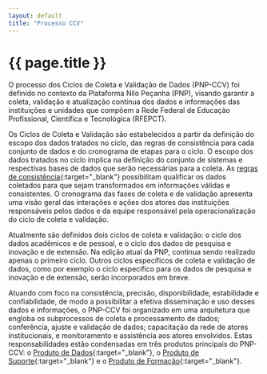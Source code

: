 ```yaml
---
layout: default
title: "Processo CCV"
---
```


<!-- Parte de Navegação

Veja qual é a o nome da próxima página e da anterior e adicione abaixo no formato:

[Anterior: Nome da páginas](/documentacao/caminho_do_arquivo)
[Próximo: Nome da páginas »](/documentacao/caminho_do_arquivo) 
-->

# {{ page.title }}

O processo dos Ciclos de Coleta e Validação de Dados (PNP-CCV) foi definido no contexto da Plataforma Nilo Peçanha (PNP), visando garantir a coleta, validação e atualização contínua dos dados e informações das instituições e unidades que compõem a Rede Federal de Educação Profissional, Científica e Tecnológica (RFEPCT).

Os Ciclos de Coleta e Validação são estabelecidos a partir da definição do escopo dos dados tratados no ciclo, das regras de consistência para cada conjunto de dados e do cronograma de etapas para o ciclo. O escopo dos dados tratados no ciclo implica na definição do conjunto de sistemas e respectivas bases de dados que serão necessárias para a coleta. As [regras de consistência](/documentacao/usuarios-especializados/regras_de_consistencia "Regras de consistência"){:target="_blank"}  possibilitam qualificar os dados coletados para que sejam transformados em informações válidas e consistentes. O cronograma das fases de coleta e de validação apresenta uma visão geral das interações e ações dos atores das instituições responsáveis pelos dados e da equipe responsável pela operacionalização do ciclo de coleta e validação.

Atualmente são definidos dois ciclos de coleta e validação: o ciclo dos dados acadêmicos e de pessoal, e o ciclo dos dados de pesquisa e inovação e de extensão. Na edição atual da PNP, continua sendo realizado apenas o primeiro ciclo. Outros ciclos específicos de coleta e validação de dados, como por exemplo o ciclo específico para os dados de pesquisa e inovação e de extensão, serão incorporados em breve.

Atuando com foco na consistência, precisão, disponibilidade, estabilidade e confiabilidade, de modo a possibilitar a efetiva disseminação e uso desses dados e informações, o PNP-CCV foi organizado em uma arquitetura que engloba os subprocessos de coleta e processamento de dados; conferência, ajuste e validação de dados; capacitação da rede de atores institucionais, e monitoramento e assistência aos atores envolvidos. Estas responsabilidades estão condensadas em três produtos principais do PNP-CCV: o [Produto de Dados](/documentacao/ccv/produto_de_dados "Produto de Dados"){:target="_blank"}, o [Produto de Suporte](/documentacao/ccv/produto_de_suporte "Produto de Suporte"){:target="_blank"}  e o [Produto de Formação](/documentacao/ccv/produto_de_formacao "Produto de Formação"){:target="_blank"}.